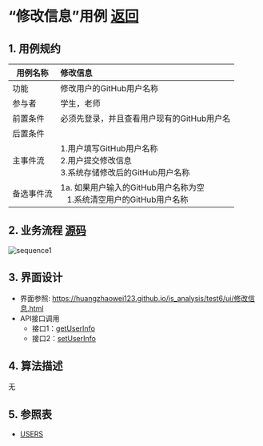 # “修改信息”用例 [返回](../README.md)
## 1. 用例规约

|用例名称|修改信息|
|-------|:-------------|
|功能|修改用户的GitHub用户名称|
|参与者|学生，老师|
|前置条件|必须先登录，并且查看用户现有的GitHub用户名|
|后置条件| |
|主事件流| 1.用户填写GitHub用户名称 <br/> 2.用户提交修改信息 <br/>3.系统存储修改后的GitHub用户名称|
|备选事件流|1a. 如果用户输入的GitHub用户名称为空 <br/>&nbsp;&nbsp; 1.系统清空用户的GitHub用户名称|

## 2. 业务流程 [源码](../src/修改实验.puml)
![sequence1](修改实验顺序图.png) 

## 3. 界面设计
- 界面参照: https://huangzhaowei123.github.io/is_analysis/test6/ui/修改信息.html
- API接口调用
    - 接口1：[getUserInfo](../jiekou/getUserInfo.md)
    - 接口2：[setUserInfo](../jiekou/setUserInfo.md)
    
## 4. 算法描述
无
    
## 5. 参照表
- [USERS](../数据库设计.md/#USERS)

